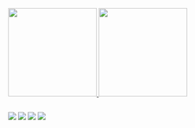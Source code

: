 <div>
  <a href="https://github.com/LeehXD">
   
  <img height = "180em" src = "https://github-readme-stats.vercel.app/api?username=LeehXD&show_icons=true&theme=dracula&include_all_commits=true&count_private=true" />
  <img height = "180em" src = "https://github-readme-stats.vercel.app/api/top-langs/?username=LeehXD&layout=compact&langs_count=16&theme=dracula" />
    
 ##
    
<div>                                                                                                                                                                                  <a href="https://api.whatsapp.com/send?phone=5514996070485&text=Ol%C3%A1%2C%20Tudo%20bem%3F%20Vim%20pelo%20seu%20perfil%20do%20GitHub." target="_blank"><img src = "https://img.shields.io/badge/WhatsApp-25D366?style=for-the-badge&logo=whatsapp&logoColor=white" _ blank ></a>                                                                                                    <a href="https://www.facebook.com/leeh310801/" target="_blank"><img src = "https://img.shields.io/badge/Facebook-1877F2?style=for-the-badge&logo=facebook&logoColor=white"></a>
  <a href="https://www.instagram.com/leeh.xp/?hl=pt" target="_blank"><img src = "https://img.shields.io/badge/Instagram-E4405F?style=for-the-badge&logo=instagram&logoColor=white"></a>
  <a href="https://www.linkedin.com/in/let%C3%ADcia-jord%C3%A3o-011389197/"><img src = "https://img.shields.io/badge/LinkedIn-0077B5?style=for-the-badge&logo=linkedin&logoColor=white"></a>
                                                                               
